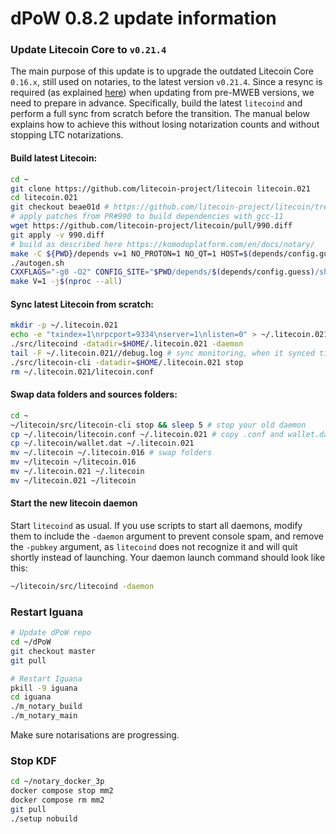 # dPoW 0.8.2 update information

### Update Litecoin Core to `v0.21.4`

The main purpose of this update is to upgrade the outdated Litecoin Core `0.16.x`, still used on notaries, to the latest version `v0.21.4`. Since a resync is required (as explained [here](https://github.com/litecoin-project/litecoin/issues/865#issuecomment-1304798606)) when updating from pre-MWEB versions, we need to prepare in advance. Specifically, build the latest `litecoind` and perform a full sync from scratch before the transition. The manual below explains how to achieve this without losing notarization counts and without stopping LTC notarizations.

#### Build latest Litecoin:

```bash
cd ~
git clone https://github.com/litecoin-project/litecoin litecoin.021
cd litecoin.021
git checkout beae01d # https://github.com/litecoin-project/litecoin/tree/v0.21.4
# apply patches from PR#990 to build dependencies with gcc-11
wget https://github.com/litecoin-project/litecoin/pull/990.diff
git apply -v 990.diff
# build as described here https://komodoplatform.com/en/docs/notary/
make -C ${PWD}/depends v=1 NO_PROTON=1 NO_QT=1 HOST=$(depends/config.guess) -j$(nproc --all)
./autogen.sh
CXXFLAGS="-g0 -O2" CONFIG_SITE="$PWD/depends/$(depends/config.guess)/share/config.site" ./configure --disable-tests --disable-bench --without-miniupnpc -enable-experimental-asm --with-gui=no --disable-bip70
make V=1 -j$(nproc --all)
```

#### Sync latest Litecoin from scratch:

```bash
mkdir -p ~/.litecoin.021
echo -e "txindex=1\nrpcport=9334\nserver=1\nlisten=0" > ~/.litecoin.021/litecoin.conf
./src/litecoind -datadir=$HOME/.litecoin.021 -daemon
tail -F ~/.litecoin.021//debug.log # sync monitoring, when it synced till 100%, stop it
./src/litecoin-cli -datadir=$HOME/.litecoin.021 stop
rm ~/.litecoin.021/litecoin.conf
```

#### Swap data folders and sources folders:

```bash
cd ~
~/litecoin/src/litecoin-cli stop && sleep 5 # stop your old daemon
cp ~/.litecoin/litecoin.conf ~/.litecoin.021 # copy .conf and wallet.dat in new folder
cp ~/.litecoin/wallet.dat ~/.litecoin.021
mv ~/.litecoin ~/.litecoin.016 # swap folders
mv ~/litecoin ~/litecoin.016
mv ~/.litecoin.021 ~/.litecoin
mv ~/litecoin.021 ~/litecoin
```

#### Start the new litecoin daemon

Start `litecoind` as usual. If you use scripts to start all daemons, modify them to include the `-daemon` argument to prevent console spam, and remove the `-pubkey` argument, as `litecoind` does not recognize it and will quit shortly instead of launching. Your daemon launch command should look like this:

```bash
~/litecoin/src/litecoind -daemon
```

### Restart Iguana

```bash
# Update dPoW repo
cd ~/dPoW
git checkout master
git pull

# Restart Iguana
pkill -9 iguana
cd iguana
./m_notary_build
./m_notary_main
```

Make sure notarisations are progressing.

### Stop KDF

```bash
cd ~/notary_docker_3p
docker compose stop mm2
docker compose rm mm2
git pull
./setup nobuild
```
